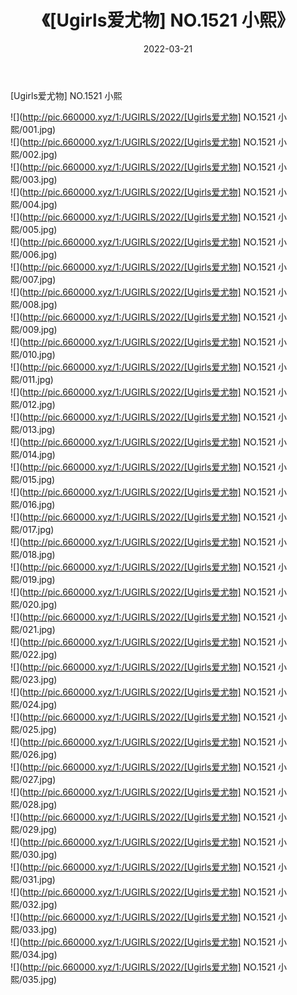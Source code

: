 ﻿---
layout: post
title:  《[Ugirls爱尤物] NO.1521 小熙》
date:   2022-03-21
img: http://pic.660000.xyz/1:/UGIRLS/2022/[Ugirls爱尤物] NO.1521 小熙/000.jpg
categories: [美女, 清纯, 唯美]
---

[Ugirls爱尤物] NO.1521 小熙

 ![](http://pic.660000.xyz/1:/UGIRLS/2022/[Ugirls爱尤物] NO.1521 小熙/001.jpg) <br>![](http://pic.660000.xyz/1:/UGIRLS/2022/[Ugirls爱尤物] NO.1521 小熙/002.jpg) <br>![](http://pic.660000.xyz/1:/UGIRLS/2022/[Ugirls爱尤物] NO.1521 小熙/003.jpg) <br>![](http://pic.660000.xyz/1:/UGIRLS/2022/[Ugirls爱尤物] NO.1521 小熙/004.jpg) <br>![](http://pic.660000.xyz/1:/UGIRLS/2022/[Ugirls爱尤物] NO.1521 小熙/005.jpg) <br>![](http://pic.660000.xyz/1:/UGIRLS/2022/[Ugirls爱尤物] NO.1521 小熙/006.jpg) <br>![](http://pic.660000.xyz/1:/UGIRLS/2022/[Ugirls爱尤物] NO.1521 小熙/007.jpg) <br>![](http://pic.660000.xyz/1:/UGIRLS/2022/[Ugirls爱尤物] NO.1521 小熙/008.jpg) <br>![](http://pic.660000.xyz/1:/UGIRLS/2022/[Ugirls爱尤物] NO.1521 小熙/009.jpg) <br>![](http://pic.660000.xyz/1:/UGIRLS/2022/[Ugirls爱尤物] NO.1521 小熙/010.jpg) <br>![](http://pic.660000.xyz/1:/UGIRLS/2022/[Ugirls爱尤物] NO.1521 小熙/011.jpg) <br>![](http://pic.660000.xyz/1:/UGIRLS/2022/[Ugirls爱尤物] NO.1521 小熙/012.jpg) <br>![](http://pic.660000.xyz/1:/UGIRLS/2022/[Ugirls爱尤物] NO.1521 小熙/013.jpg) <br>![](http://pic.660000.xyz/1:/UGIRLS/2022/[Ugirls爱尤物] NO.1521 小熙/014.jpg) <br>![](http://pic.660000.xyz/1:/UGIRLS/2022/[Ugirls爱尤物] NO.1521 小熙/015.jpg) <br>![](http://pic.660000.xyz/1:/UGIRLS/2022/[Ugirls爱尤物] NO.1521 小熙/016.jpg) <br>![](http://pic.660000.xyz/1:/UGIRLS/2022/[Ugirls爱尤物] NO.1521 小熙/017.jpg) <br>![](http://pic.660000.xyz/1:/UGIRLS/2022/[Ugirls爱尤物] NO.1521 小熙/018.jpg) <br>![](http://pic.660000.xyz/1:/UGIRLS/2022/[Ugirls爱尤物] NO.1521 小熙/019.jpg) <br>![](http://pic.660000.xyz/1:/UGIRLS/2022/[Ugirls爱尤物] NO.1521 小熙/020.jpg) <br>![](http://pic.660000.xyz/1:/UGIRLS/2022/[Ugirls爱尤物] NO.1521 小熙/021.jpg) <br>![](http://pic.660000.xyz/1:/UGIRLS/2022/[Ugirls爱尤物] NO.1521 小熙/022.jpg) <br>![](http://pic.660000.xyz/1:/UGIRLS/2022/[Ugirls爱尤物] NO.1521 小熙/023.jpg) <br>![](http://pic.660000.xyz/1:/UGIRLS/2022/[Ugirls爱尤物] NO.1521 小熙/024.jpg) <br>![](http://pic.660000.xyz/1:/UGIRLS/2022/[Ugirls爱尤物] NO.1521 小熙/025.jpg) <br>![](http://pic.660000.xyz/1:/UGIRLS/2022/[Ugirls爱尤物] NO.1521 小熙/026.jpg) <br>![](http://pic.660000.xyz/1:/UGIRLS/2022/[Ugirls爱尤物] NO.1521 小熙/027.jpg) <br>![](http://pic.660000.xyz/1:/UGIRLS/2022/[Ugirls爱尤物] NO.1521 小熙/028.jpg) <br>![](http://pic.660000.xyz/1:/UGIRLS/2022/[Ugirls爱尤物] NO.1521 小熙/029.jpg) <br>![](http://pic.660000.xyz/1:/UGIRLS/2022/[Ugirls爱尤物] NO.1521 小熙/030.jpg) <br>![](http://pic.660000.xyz/1:/UGIRLS/2022/[Ugirls爱尤物] NO.1521 小熙/031.jpg) <br>![](http://pic.660000.xyz/1:/UGIRLS/2022/[Ugirls爱尤物] NO.1521 小熙/032.jpg) <br>![](http://pic.660000.xyz/1:/UGIRLS/2022/[Ugirls爱尤物] NO.1521 小熙/033.jpg) <br>![](http://pic.660000.xyz/1:/UGIRLS/2022/[Ugirls爱尤物] NO.1521 小熙/034.jpg) <br>![](http://pic.660000.xyz/1:/UGIRLS/2022/[Ugirls爱尤物] NO.1521 小熙/035.jpg) <br>